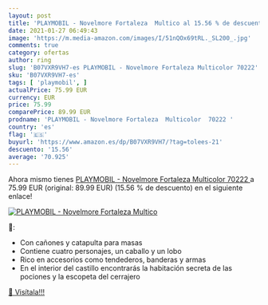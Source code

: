```yaml
---
layout: post
title: 'PLAYMOBIL - Novelmore Fortaleza  Multico al 15.56 % de descuento'
date: 2021-01-27 06:49:43
image: 'https://m.media-amazon.com/images/I/51nQOx69tRL._SL200_.jpg'
comments: true
category: ofertas
author: ring
slug: 'B07VXR9VH7-es PLAYMOBIL - Novelmore Fortaleza Multicolor 70222'
sku: 'B07VXR9VH7-es'
tags: [ 'playmobil', ]
actualPrice: 75.99 EUR
currency: EUR
price: 75.99
comparePrice: 89.99 EUR
prodname: 'PLAYMOBIL - Novelmore Fortaleza  Multicolor  70222 '
country: 'es'
flag: '🇪🇸'
buyurl: 'https://www.amazon.es/dp/B07VXR9VH7/?tag=tolees-21'
descuento: '15.56'
average: '70.925'
---
```


Ahora mismo tienes [PLAYMOBIL - Novelmore Fortaleza  Multicolor  70222 ](https://www.amazon.es/dp/B07VXR9VH7/?tag=tolees-21) a 75.99 EUR (original: 89.99 EUR) (15.56 %  de descuento) en el siguiente enlace!

[![PLAYMOBIL - Novelmore Fortaleza  Multico](https://m.media-amazon.com/images/I/51nQOx69tRL._SL200_.jpg)](https://www.amazon.es/dp/B07VXR9VH7/?tag=tolees-21)

🔎:

- Con cañones y catapulta para masas
- Contiene cuatro personajes, un caballo y un lobo
- Rico en accesorios como tendederos, banderas y armas
- En el interior del castillo encontrarás la habitación secreta de las pociones y la escopeta del cerrajero

[🛒 Visítala!!!](https://www.amazon.es/dp/B07VXR9VH7/?tag=tolees-21)
